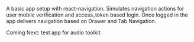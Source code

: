 A basic app setup with react-navigation. Simulates navigation actions for user mobile verification and access_token based login.
Once logged in the app delivers navigation based on Drawer and Tab Navigation.

Coming Next: test app for audio toolkit
